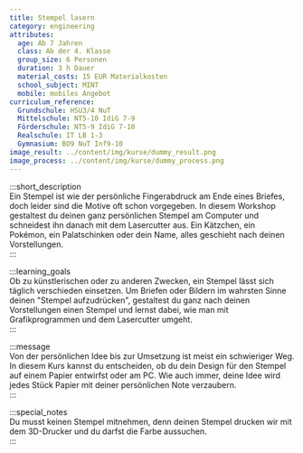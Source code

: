 ```yaml
---
title: Stempel lasern
category: engineering
attributes:
  age: Ab 7 Jahren
  class: Ab der 4. Klasse
  group_size: 6 Personen
  duration: 3 h Dauer
  material_costs: 15 EUR Materialkosten
  school_subject: MINT
  mobile: mobiles Angebot
curriculum_reference:
  Grundschule: HSU3/4 NuT  
  Mittelschule: NT5-10 IdiG 7-9
  Förderschule: NT5-9 IdiG 7-10  
  Realschule: IT LB 1-3
  Gymnasium: BO9 NuT Inf9-10
image_result: ../content/img/kurse/dummy_result.png
image_process: ../content/img/kurse/dummy_process.png
---
```

:::short_description  
Ein Stempel ist wie der persönliche Fingerabdruck am Ende eines Briefes, doch leider sind die Motive oft schon vorgegeben. In diesem Workshop gestaltest du deinen ganz persönlichen Stempel am Computer und schneidest ihn danach mit dem Lasercutter aus.  Ein Kätzchen, ein Pokémon, ein Palatschinken oder dein Name, alles geschieht nach deinen Vorstellungen.            
:::

:::learning_goals  
Ob zu künstlerischen oder zu anderen Zwecken, ein Stempel lässt sich täglich verschieden einsetzen. Um Briefen oder Bildern im wahrsten Sinne deinen "Stempel aufzudrücken", gestaltest du ganz nach deinen Vorstellungen einen Stempel und lernst dabei, wie man mit Grafikprogrammen und dem Lasercutter umgeht.                   
:::

:::message  
Von der persönlichen Idee bis zur Umsetzung ist meist ein schwieriger Weg. In diesem Kurs kannst du entscheiden, ob du dein Design für den Stempel auf einem Papier entwirfst oder am PC. Wie auch immer, deine Idee wird jedes Stück Papier mit deiner persönlichen Note verzaubern.     
:::  

:::special_notes  
Du musst keinen Stempel mitnehmen, denn deinen Stempel drucken wir mit dem 3D-Drucker und du darfst die Farbe aussuchen.      
:::
